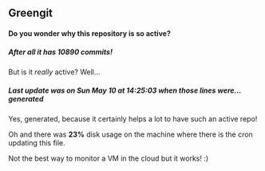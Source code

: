 ## Greengit

#### Do you wonder why this repository is so active?

##### After all it has 10890 commits!

But is it *really* active? Well...

##### Last update was on Sun May 10 at 14:25:03 when those lines were... generated

Yes, generated, because it certainly helps a lot to have such an active repo!

Oh and there was **23%** disk usage on the machine
where there is the cron updating this file.

Not the best way to monitor a VM in the cloud but it works! :)
